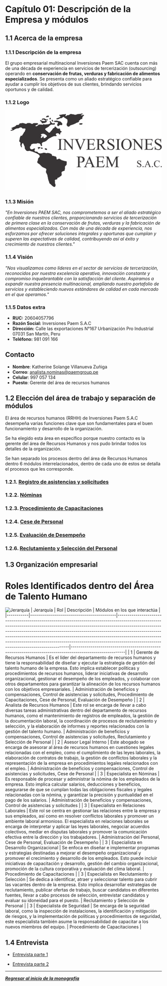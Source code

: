 # Capítulo 01: Descripción de la Empresa y módulos
## 1.1 Acerca de la empresa
### 1.1.1 Descripción de la empresa
El grupo empresarial multinacional Inversiones Paem SAC cuenta con más de una década de experiencia en servicios de tercerización (outsourcing) operando en **conservación de frutas, verduras y fabricación de alimentos especializados**. Se presenta como un aliado estratégico confiable para ayudar a cumplir los objetivos de sus clientes, brindando servicios oportunos y de calidad.
### 1.1.2 Logo
![Logo PAEM SAC](../../Entregables/Entregable1/logo.png)
### 1.1.3 Misión
*"En Inversiones PAEM SAC, nos comprometemos a ser el aliado estratégico confiable de nuestros clientes, proporcionando servicios de tercerización de primera clase en la conservación de frutas, verduras y la fabricación de alimentos especializados. Con más de una década de experiencia, nos esforzamos por ofrecer soluciones integrales y oportunas que cumplan y superen las expectativas de calidad, contribuyendo así al éxito y crecimiento de nuestros clientes."*
### 1.1.4 Visión
*"Nos visualizamos como líderes en el sector de servicios de tercerización, reconocidos por nuestra excelencia operativa, innovación constante y compromiso inquebrantable con la satisfacción del cliente. Aspiramos a expandir nuestra presencia multinacional, ampliando nuestro portafolio de servicios y estableciendo nuevos estándares de calidad en cada mercado en el que operamos."*
### 1.1.5 Datos extra
- **RUC:** 20604057796
- **Razón Social:** Inversiones Paem S.A.C
- **Dirección:** Calle las exportaciones N°167 Urbanización Pro Industrial 07031 San Martín, Peru
- **Teléfono:** 981 091 166
## Contacto
- **Nombre**: Katherine Solange Villanueva Zuñiga
- **Correo**: analista.nominas@paemgroup.pe
- **Celular**: 997 057 134
- **Puesto**: Gerente del área de recursos humanos

## 1.2 Elección del área de trabajo y separación de módulos
El área de recursos humanos (RRHH) de Inversiones Paem S.A.C desempeña varias funciones clave que son fundamentales para el buen funcionamiento y desarrollo de la organización.

Se ha elegido esta área en específico porque nuestro contacto es la gerente del área de Recursos Humanos y nos pudo brindar todos los detalles de la organización.

Se han separado los procesos dentro del área de Recursos Humanos dentro 6 módulos interrelacionados, dentro de cada uno de estos se detalla el procesos que les corresponde.

### 1.2.1. [Registro de asistencias y solicitudes](../../Entregables/Entregable2/Flujogramas/Registro%20de%20asistencias%20y%20solicitudes.md)
### 1.2.2. [Nóminas](../../Entregables/Entregable2/Flujogramas/Administración%20de%20beneficios%20y%20compensaciones.md)
### 1.2.3. [Procedimiento de Capacitaciones](../../Entregables/Entregable2/Flujogramas/Capacitaciones.md)
### 1.2.4. [Cese de Personal](../../Entregables/Entregable2/Flujogramas/Cese.md)
### 1.2.5. [Evaluación de Desempeño](../../Entregables/Entregable2/Flujogramas/Evaluacion.md)
### 1.2.6. [Reclutamiento y Selección del Personal](../../Entregables/Entregable2/Flujogramas/Reclutamiento.md)

## 1.3 Organización empresarial
# Roles Identificados dentro del Área de Talento Humano
![Jerarquía ](../../Entregables/Entregable2/Roles/Jerarquia.png)
| Jerarquía | Rol                                       | Descripción                                                                                                                                                                                                                                                                                                                                                                                                                                                | Módulos en los que interactúa                                                                           |
|-----------|-------------------------------------------|------------------------------------------------------------------------------------------------------------------------------------------------------------------------------------------------------------------------------------------------------------------------------------------------------------------------------------------------------------------------------------------------------------------------------------------------------------|---------------------------------------------------------------------------------------------------------|
| 1         | Gerente de Recursos Humanos               | Es el líder del departamento de recursos humanos y tiene la responsabilidad de diseñar y ejecutar la estrategia de gestión del talento humano de la empresa. Esto implica establecer políticas y procedimientos de recursos humanos, liderar iniciativas de desarrollo organizacional, gestionar el desempeño de los empleados, y colaborar con otros departamentos para garantizar la alineación de los recursos humanos con los objetivos empresariales. | Administración de beneficios y compensaciones, Control de asistencias y solicitudes, Procedimiento de Capacitaciones, Cese de Personal, Evaluación de Desempeño |
| 2         | Analista de Recursos Humanos              | Este rol se encarga de llevar a cabo diversas tareas administrativas dentro del departamento de recursos humanos, como el mantenimiento de registros de empleados, la gestión de la documentación laboral, la coordinación de procesos de reclutamiento y selección, y la elaboración de informes y reportes relacionados con la gestión del talento humano.                                                                                               | Administración de beneficios y compensaciones, Control de asistencias y solicitudes, Reclutamiento y Selección de Personal              |
| 2         | Asesor Legal Interno                | Este abogado se encarga de asesorar al área de recursos humanos en cuestiones legales relacionadas con el empleo, como el cumplimiento de las leyes laborales, la elaboración de contratos de trabajo, la gestión de conflictos laborales y la representación de la empresa en procedimientos legales relacionados con el empleo.                                                                                                                     | Administración de beneficios y compensaciones, Control de asistencias y solicitudes, Cese de Personal                                                           |
| 3         | Especialista en Nóminas                   | Es responsable de procesar y administrar la nómina de los empleados de la empresa. Esto implica calcular salarios, deducciones y beneficios, asegurarse de que se cumplan todas las obligaciones fiscales y legales relacionadas con la nómina, y garantizar la precisión y puntualidad en el pago de los salarios.                                                                                                                                        | Administración de beneficios y compensaciones, Control de asistencias y solicitudes                                                                            |
| 3         | Especialista en Relaciones Laborales      | Este rol se centra en gestionar las relaciones entre la empresa y sus empleados, así como en resolver conflictos laborales y promover un ambiente laboral armonioso. El especialista en relaciones laborales se encarga de interpretar y aplicar las leyes laborales, negociar acuerdos colectivos, mediar en disputas laborales y promover la comunicación efectiva entre la dirección y los trabajadores.                                                | Administración del Personal, Cese de Personal, Evaluación de Desempeño                                  |
| 3         | Especialista en Desarrollo Organizacional | Se enfoca en diseñar e implementar programas y estrategias destinadas a mejorar el desempeño organizacional y promover el crecimiento y desarrollo de los empleados. Esto puede incluir iniciativas de capacitación y desarrollo, gestión del cambio organizacional, promoción de la cultura corporativa y evaluación del clima laboral.                                                                                                                   | Procedimiento de Capacitaciones                                                                         |
| 3         | Especialista en Reclutamiento y Selección | Se dedica a identificar, atraer y seleccionar talento para cubrir las vacantes dentro de la empresa. Esto implica desarrollar estrategias de reclutamiento, publicar ofertas de trabajo, buscar candidatos en diferentes fuentes, llevar a cabo procesos de selección, entrevistar candidatos y evaluar su idoneidad para el puesto.                                                                                                                       | Reclutamiento y Selección de Personal                                                                   |
| 3         | Especialista de Seguridad                 | Se encarga de la seguridad laboral, como la inspección de instalaciones, la identificación y mitigación de riesgos, y la implementación de políticas y procedimientos de seguridad, este especialista también asume la responsabilidad de capacitar a los nuevos miembros del equipo.                                                                                                                                                                      | Procedimiento de Capacitaciones                                                |

## 1.4 Entrevista

- [Entrevista parte 1](https://soundcloud.com/navhi-a-s/entrevista-parte-1?si=1ddede7d628e470fae23f848d594c3a4&utm_source=clipboard&utm_medium=text&utm_campaign=social_sharing)

- [Entrevista parte 2](https://soundcloud.com/navhi-a-s/entrevista-parte-2?si=4859c0ae47264c68a09780ede7a93df8&utm_source=clipboard&utm_medium=text&utm_campaign=social_sharing)

---
***[Regresar al inicio de la monografía](../Monografia.md)***
